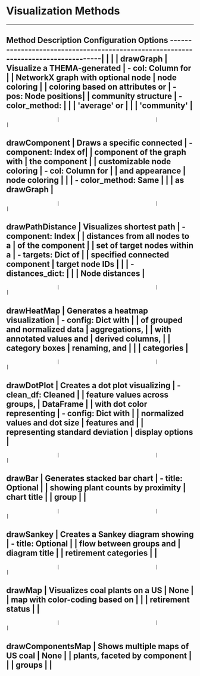 # Visualization Methods

-----------------------------------------------------------------------------------
Method                    Description                         Configuration Options
-----------------------------------------------------------------------------------|
                       |                                    |                      |
drawGraph              | Visualize a THEMA-generated       | - col: Column for    |
                       | NetworkX graph with optional node  |   node coloring      |
                       | coloring based on attributes or    | - pos: Node positions|
                       | community structure                | - color_method:      |
                       |                                    |   'average' or       |
                       |                                    |   'community'        |
------------------------------------------------------------------------------------
                       |                                    |                      |
drawComponent          | Draws a specific connected        | - component: Index of|
                       | component of the graph with        |   the component      |
                       | customizable node coloring         | - col: Column for    |
                       | and appearance                     |   node coloring      |
                       |                                    | - color_method: Same |
                       |                                    |   as drawGraph       |
-------------------------------------------------------------------------------------
                       |                                    |                      |
drawPathDistance       | Visualizes shortest path          | - component: Index   |
                       | distances from all nodes to a      |   of the component   |
                       | set of target nodes within a       | - targets: Dict of   |
                       | specified connected component      |   target node IDs    |
                       |                                    | - distances_dict:    |
                       |                                    |   Node distances     |
---------------------------------------------------------------------------------------
                       |                                    |                      |
drawHeatMap            | Generates a heatmap visualization | - config: Dict with  |
                       | of grouped and normalized data     |   aggregations,      |
                       | with annotated values and          |   derived columns,   |
                       | category boxes                     |   renaming, and      |
                       |                                    |   categories         |
---------------------------------------------------------------------------------------
                       |                                    |                      |
drawDotPlot            | Creates a dot plot visualizing    | - clean_df: Cleaned  |
                       | feature values across groups,      |   DataFrame          |
                       | with dot color representing        | - config: Dict with  |
                       | normalized values and dot size     |   features and       |
                       | representing standard deviation    |   display options    |
---------------------------------------------------------------------------------------
                       |                                    |                      |
drawBar                | Generates stacked bar chart       | - title: Optional    |
                       | showing plant counts by proximity  |   chart title        |
                       | group                              |                      |
---------------------------------------------------------------------------------------
                       |                                    |                      |
drawSankey             | Creates a Sankey diagram showing  | - title: Optional    |
                       | flow between groups and            |   diagram title      |
                       | retirement categories              |                      |
---------------------------------------------------------------------------------------
                       |                                    |                      |
drawMap                | Visualizes coal plants on a US    | None                 |
                       | map with color-coding based on     |                      |
                       | retirement status                  |                      |
---------------------------------------------------------------------------------------
                       |                                    |                      |
drawComponentsMap      | Shows multiple maps of US coal    | None                 |
                       | plants, faceted by component       |                      |
                       | groups                             |                      |
---------------------------------------------------------------------------------------
```
